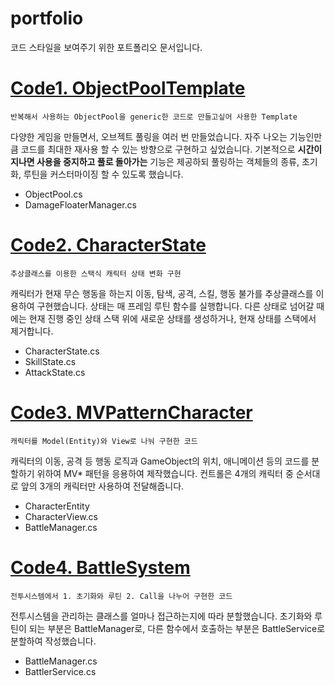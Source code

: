 # portfolio
코드 스타일을 보여주기 위한 포트폴리오 문서입니다.

# [Code1. ObjectPoolTemplate](https://github.com/kimgaejin/portfolio/tree/main/01_ObjectPoolTemplate)
```반복해서 사용하는 ObjectPool을 generic한 코드로 만들고싶어 사용한 Template```

다양한 게임을 만들면서, 오브젝트 풀링을 여러 번 만들었습니다. 자주 나오는 기능인만큼 코드를 최대한 재사용 할 수 있는 방향으로 구현하고 싶었습니다. 기본적으로 **시간이 지나면 사용을 중지하고 풀로 돌아가는** 기능은 제공하되 풀링하는 객체들의 종류, 초기화, 루틴을 커스터마이징 할 수 있도록 했습니다.
- ObjectPool.cs
- DamageFloaterManager.cs

# [Code2. CharacterState](https://github.com/kimgaejin/portfolio/tree/main/02_CharacterState)
```추상클래스를 이용한 스택식 캐릭터 상태 변화 구현```

캐릭터가 현재 무슨 행동을 하는지 이동, 탐색, 공격, 스킬, 행동 불가를 추상클래스를 이용하여 구현했습니다. 상태는 매 프레임 루틴 함수를 실행합니다. 다른 상태로 넘어갈 때에는 현재 진행 중인 상태 스택 위에 새로운 상태를 생성하거나, 현재 상태를 스택에서 제거합니다.
- CharacterState.cs
- SkillState.cs
- AttackState.cs

# [Code3. MVPatternCharacter](https://github.com/kimgaejin/portfolio/tree/main/03_MVPatternCharacter)
```캐릭터를 Model(Entity)와 View로 나눠 구현한 코드```

캐릭터의 이동, 공격 등 행동 로직과 GameObject의 위치, 애니메이션 등의 코드를 분할하기 위하여 MV* 패턴을 응용하여 제작했습니다. 컨트롤은 4개의 캐릭터 중 순서대로 앞의 3개의 캐릭터만 사용하여 전달해줍니다.
- CharacterEntity
- CharacterView.cs
- BattleManager.cs

# [Code4. BattleSystem](https://github.com/kimgaejin/portfolio/tree/main/04_BattleSystem)
```전투시스템에서 1. 초기화와 루틴 2. Call을 나누어 구현한 코드```

전투시스템을 관리하는 클래스를 얼마나 접근하는지에 따라 분할했습니다. 초기화와 루틴이 되는 부분은 BattleManager로, 다른 함수에서 호출하는 부분은 BattleService로 분할하여 작성했습니다.
- BattleManager.cs
- BattlerService.cs

